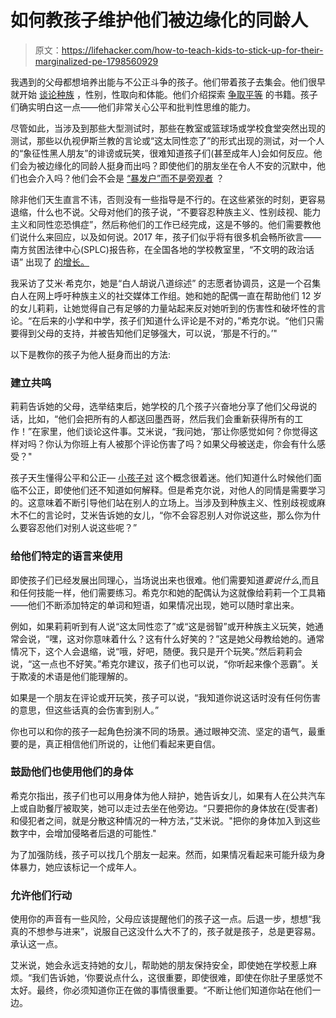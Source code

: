 # 如何教孩子维护他们被边缘化的同龄人

> 原文：<https://lifehacker.com/how-to-teach-kids-to-stick-up-for-their-marginalized-pe-1798560929>

我遇到的父母都想培养出能与不公正斗争的孩子。他们带着孩子去集会。他们很早就开始 [谈论种族](https://lifehacker.com/how-to-talk-to-young-kids-about-race-1797811655) ，性别，性取向和体能。他们介绍探索 [争取平等](http://offspring.lifehacker.com/11-kids-books-that-will-help-them-understand-the-strugg-1797940769#_ga=2.36776738.304312588.1503953950-185554498.1503953950) 的书籍。孩子们确实明白这一点——他们非常关心公平和批判性思维的能力。



尽管如此，当涉及到那些大型测试时，那些在教室或篮球场或学校食堂突然出现的测试，那些以仇视伊斯兰教的言论或“这太同性恋了”的形式出现的测试，对一个人的“象征性黑人朋友”的诽谤或玩笑，很难知道孩子们(甚至成年人)会如何反应。他们会为被边缘化的同龄人挺身而出吗？即使他们的朋友坐在令人不安的沉默中，他们也会介入吗？他们会不会是 [“暴发户”而不是旁观者](https://d3n8a8pro7vhmx.cloudfront.net/themes/51172dcc1ad07a63d6000002/attachments/original/1361485107/10WaystoBeanUpstander_copy.pdf?1361485107) ？

除非他们天生直言不讳，否则没有一些指导是不行的。在这些紧张的时刻，更容易退缩，什么也不说。父母对他们的孩子说，“不要容忍种族主义、性别歧视、能力主义和同性恋恐惧症”，然后称他们的工作已经完成，这是不够的。他们需要教他们说什么来回应，以及如何说。2017 年，孩子们似乎将有很多机会畅所欲言——南方贫困法律中心(SPLC)报告称，在全国各地的学校教室里，“不文明的政治话语” 出现了 [的增长。](https://www.splcenter.org/sites/default/files/splc_the_trump_effect.pdf)

我采访了艾米·希克尔，她是“白人胡说八道综述” 的志愿者协调员，这是一个召集白人在网上呼吁种族主义的社交媒体工作组。她和她的配偶一直在帮助他们 12 岁的女儿莉莉，让她觉得自己有足够的力量站起来反对她听到的伤害性和破坏性的言论。“在后来的小学和中学，孩子们知道什么评论是不对的，”希克尔说。“他们只需要得到父母的支持，并被告知他们足够强大，可以说，‘那是不行的。’"

以下是教你的孩子为他人挺身而出的方法:

### 建立共鸣

莉莉告诉她的父母，选举结束后，她学校的几个孩子兴奋地分享了他们父母说的话，比如，“他们会把所有的人都送回墨西哥，然后我们会重新获得所有的工作！”在家里，他们谈论这件事。艾米说，“我问她，‘那让你感觉如何？你觉得这样对吗？你认为你班上有人被那个评论伤害了吗？如果父母被送走，你会有什么感受？"

孩子天生懂得公平和公正— [小孩子对](http://offspring.lifehacker.com/use-the-i-cut-you-pick-strategy-for-dividing-stuff-b-1797207063) 这个概念很着迷。他们知道什么时候他们面临不公正，即使他们还不知道如何解释。但是希克尔说，对他人的同情是需要学习的。这意味着不断引导他们站在别人的立场上。当涉及到种族主义、性别歧视或麻木不仁的言论时，艾米告诉她的女儿，“你不会容忍别人对你说这些，那么你为什么要容忍他们对别人说这些呢？”

### **给他们特定的语言来使用**

即使孩子们已经发展出同理心，当场说出来也很难。他们需要知道*要说什么*,而且和任何技能一样，他们需要练习。希克尔和她的配偶认为这就像给莉莉一个工具箱——他们不断添加特定的单词和短语，如果情况出现，她可以随时拿出来。

例如，如果莉莉听到有人说“这太同性恋了”或“这是弱智”或开种族主义玩笑，她通常会说，“嘿，这对你意味着什么？这有什么好笑的？”这是她父母教给她的。通常情况下，这个人会退缩，说“哦，好吧，随便。我只是开个玩笑。”然后莉莉会说，“这一点也不好笑。”希克尔建议，孩子们也可以说，“你听起来像个恶霸”。关于欺凌的术语是他们能理解的。

如果是一个朋友在评论或开玩笑，孩子可以说，“我知道你说这话时没有任何伤害的意思，但这些话真的会伤害到别人。”

你也可以和你的孩子一起角色扮演不同的场景。通过眼神交流、坚定的语气，最重要的是，真正相信他们所说的，让他们看起来更自信。

### 鼓励他们也使用他们的身体

希克尔指出，孩子们也可以用身体为他人辩护，她告诉女儿，如果有人在公共汽车上或自助餐厅被取笑，她可以走过去坐在他旁边。“只要把你的身体放在(受害者)和侵犯者之间，就是分散这种情况的一种方法，”艾米说。"把你的身体加入到这些数字中，会增加侵略者后退的可能性."

为了加强防线，孩子可以找几个朋友一起来。然而，如果情况看起来可能升级为身体暴力，她应该标记一个成年人。

### 允许他们行动

使用你的声音有一些风险，父母应该提醒他们的孩子这一点。后退一步，想想“我真的不想参与进来”，说服自己这没什么大不了的，孩子就是孩子，总是更容易。承认这一点。

艾米说，她会永远支持她的女儿，帮助她的朋友保持安全，即使她在学校惹上麻烦。“我们告诉她，‘你要说点什么，这很重要，即使很难，即使在你肚子里感觉不太好。最终，你必须知道你正在做的事情很重要。“不断让他们知道你站在他们一边。